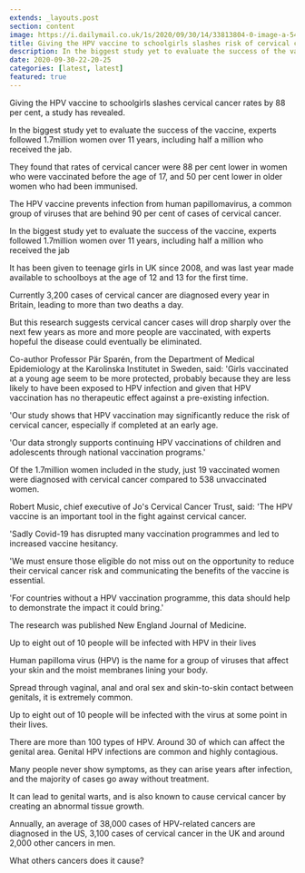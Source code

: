 ```yaml
---
extends: _layouts.post
section: content
image: https://i.dailymail.co.uk/1s/2020/09/30/14/33813804-0-image-a-54_1601472925818.jpg 
title: Giving the HPV vaccine to schoolgirls slashes risk of cervical cancer by 88% 
description: In the biggest study yet to evaluate the success of the vaccine, experts at the Karolinska Institutet in Sweden followed 1.7million women over 11 years. Around 500,000 had received the jab. 
date: 2020-09-30-22-20-25 
categories: [latest, latest] 
featured: true 
--- 
```

Giving the HPV vaccine to schoolgirls slashes cervical cancer rates by 88 per cent, a study has revealed.

In the biggest study yet to evaluate the success of the vaccine, experts followed 1.7million women over 11 years, including half a million who received the jab.

They found that rates of cervical cancer were 88 per cent lower in women who were vaccinated before the age of 17, and 50 per cent lower in older women who had been immunised.

The HPV vaccine prevents infection from human papillomavirus, a common group of viruses that are behind 90 per cent of cases of cervical cancer.

In the biggest study yet to evaluate the success of the vaccine, experts followed 1.7million women over 11 years, including half a million who received the jab

It has been given to teenage girls in UK since 2008, and was last year made available to schoolboys at the age of 12 and 13 for the first time.

Currently 3,200 cases of cervical cancer are diagnosed every year in Britain, leading to more than two deaths a day.

But this research suggests cervical cancer cases will drop sharply over the next few years as more and more people are vaccinated, with experts hopeful the disease could eventually be eliminated.

Co-author Professor Pär Sparén, from the Department of Medical Epidemiology at the Karolinska Institutet in Sweden, said: 'Girls vaccinated at a young age seem to be more protected, probably because they are less likely to have been exposed to HPV infection and given that HPV vaccination has no therapeutic effect against a pre-existing infection.

'Our study shows that HPV vaccination may significantly reduce the risk of cervical cancer, especially if completed at an early age.

'Our data strongly supports continuing HPV vaccinations of children and adolescents through national vaccination programs.' 

Of the 1.7million women included in the study, just 19 vaccinated women were diagnosed with cervical cancer compared to 538 unvaccinated women.

Robert Music, chief executive of Jo's Cervical Cancer Trust, said: 'The HPV vaccine is an important tool in the fight against cervical cancer. 

'Sadly Covid-19 has disrupted many vaccination programmes and led to increased vaccine hesitancy. 

'We must ensure those eligible do not miss out on the opportunity to reduce their cervical cancer risk and communicating the benefits of the vaccine is essential. 

'For countries without a HPV vaccination programme, this data should help to demonstrate the impact it could bring.' 

The research was published New England Journal of Medicine. 





Up to eight out of 10 people will be infected with HPV in their lives

Human papilloma virus (HPV) is the name for a group of viruses that affect your skin and the moist membranes lining your body. 

Spread through vaginal, anal and oral sex and skin-to-skin contact between genitals, it is extremely common. 

Up to eight out of 10 people will be infected with the virus at some point in their lives.

There are more than 100 types of HPV. Around 30 of which can affect the genital area. Genital HPV infections are common and highly contagious.

Many people never show symptoms, as they can arise years after infection, and the majority of cases go away without treatment.

It can lead to genital warts, and is also known to cause cervical cancer by creating an abnormal tissue growth.

Annually, an average of 38,000 cases of HPV-related cancers are diagnosed in the US, 3,100 cases of cervical cancer in the UK and around 2,000 other cancers in men.

What others cancers does it cause? 

